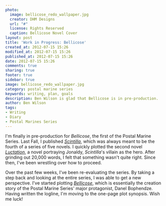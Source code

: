 ```yaml
---
photo:
  image: bellicose_redo_wallpaper.jpg
  creator: DHM Designs
  url: "#"
  license: Rights Reserved
  caption: Bellicose Novel Cover
layout: post
title: 'Work in Progress: Bellicose'
created_at: 2012-07-15 15:26
modified_at: 2012-07-15 15:26
published_at: 2012-07-15 15:26
date: 2012-07-15 15:26
comments: true
sharing: true
footer: true
sidebar: true
image: bellicose_redo_wallpaper.jpg
category: postal marine series
keywords: writing, plan, goals
description: Ben Wilson is glad that Bellicose is in pre-production.
author: Ben Wilson
tags:
- Writing
- Diary
- Postal Marines Series
---
```

I'm finally in pre-production for *Bellicose*, the first of the Postal Marine Series. Last Fall, I published *[Scintilla](/novels)*, which was always meant to be the fourth of a series of five novels. I quickly plotted the second novel *[Luctation](/novels)*, a novel portraying Jonaldy, *Scintilla*'s villain as the hero. After grinding out 20,000 words, I felt that something wasn't quite right. Since then, I've been wrestling over how to proceed.

<!-- more -->
Over the past few weeks, I've been re-evaluating the series. By taking a step back and looking at the entire series, I was able to get a new perspective. I've started plotting *[Bellicose](/novels)*, which is essentially the creation story of the Postal Marine Series' major protagonist, Danel Bophendze. Having written the logline, I'm moving to the one-page plot synopsis. Wish me luck!
